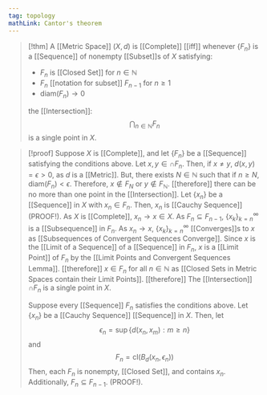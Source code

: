 ```yaml
---
tag: topology
mathLink: Cantor's theorem
---
```

>[!thm]
>A [[Metric Space]] $(X,d)$ is [[Complete]] [[iff]] whenever $\{F_{n}\}$ is a [[Sequence]] of nonempty [[Subset]]s of $X$ satisfying:
>- $F_{n}$ is [[Closed Set]] for $n\in \mathbb{N}$
>- $F_{n}$ [[notation for subset]] $F_{n-1}$ for $n≥1$
>- $\text{diam}(F_n)\rightarrow0$ 
> 
>the [[Intersection]]:
>$$\bigcap_{n\in \mathbb{N}}F_{n}$$
>is a single point in $X$.

>[!proof]
>Suppose $X$ is [[Complete]], and let $\{F_{n}\}$ be a [[Sequence]] satisfying the conditions above. Let $x,y\in\cap F_{n}$. Then, if $x\ne y$, $d(x,y)=\epsilon>0$, as $d$ is a [[Metric]]. But, there exists $N\in \mathbb{N}$ such that if $n≥N$, $\text{diam}(F_{n})<\epsilon$. Therefore, $x\notin F_{N}$ or $y\notin F_\mathbb{N}$.
>[[therefore]] there can be no more than one point in the [[Intersection]]. 
>Let $\{x_{n}\}$ be a [[Sequence]] in $X$ with $x_{n}\in F_{n}$. Then, $x_{n}$ is [[Cauchy Sequence]] (PROOF!). As $X$ is [[Complete]], $x_{n}\rightarrow x\in X$. As $F_{n}\subseteq F_{n-1}$, $\{x_k\}_{k=n}^\infty$ is a [[Subsequence]] in $F_{n}$. As $x_{n}\rightarrow x$, $\{x_k\}_{k=n}^\infty$ [[Converges]]s to $x$ as [[Subsequences of Convergent Sequences Converge]]. Since $x$ is the [[Limit of a Sequence]] of a [[Sequence]] in $F_n$, $x$ is a [[Limit Point]] of $F_{n}$ by the [[Limit Points and Convergent Sequences Lemma]]. 
>[[therefore]] $x\in F_{n}$ for all $n\in \mathbb{N}$ as [[Closed Sets in Metric Spaces contain their Limit Points]]. 
>[[therefore]] The [[Intersection]] $\cap F_{n}$ is a single point in $X$.
> 
>Suppose every [[Sequence]] $F_{n}$ satisfies the conditions above. Let $\{x_n\}$ be a [[Cauchy Sequence]] [[Sequence]] in $X$. Then, let 
>$$\epsilon_{n}=\sup\{d(x_{n},x_{m}):m≥n\}$$
>and 
>$$F_{n}=\text{cl}(B_{d}(x_{n},\epsilon_{n}))$$
>Then, each $F_{n}$ is nonempty, [[Closed Set]], and contains $x_{n}$. Additionally, $F_{n}\subseteq F_{n-1}$. (PROOF!). 
>













